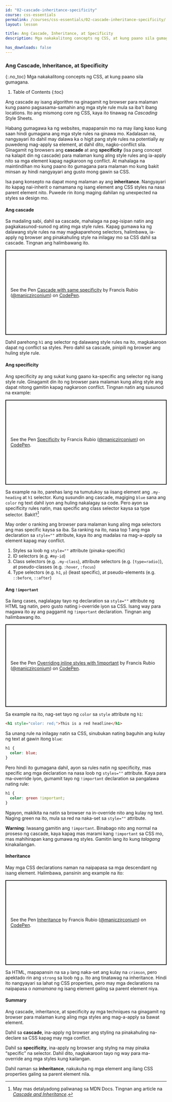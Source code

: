 ```yaml
---
id: "02-cascade-inheritance-specificity"
course: css-essentials
permalink: /courses/css-essentials/02-cascade-inheritance-specificity/
layout: lesson

title: Ang Cascade, Inheritance, at Specificity
description: Mga nakakalitong concepts ng CSS, at kung paano sila gumagana.

has_downloads: false
---
```

### Ang Cascade, Inheritance, at Specificity
{:.no_toc}
Mga nakakalitong concepts ng CSS, at kung paano sila gumagana.

1. Table of Contents
{:toc}

Ang cascade ay isang algorithm na ginagamit ng browser para malaman kung paano pagsasama-samahin ang mga style rule mula sa iba't ibang locations. Ito ang mismong core ng CSS, kaya ito tinawag na *Cascading* Style Sheets.

Habang gumagawa ka ng websites, mapapansin mo na may ilang kaso kung saan hindi gumagana ang mga style rules na ginawa mo. Kadalasan na, nangyayari ito dahil may dalawa ka o higit pang style rules na potentially ay puwedeng mag-apply sa element, at dahil dito, nagko-conflict sila. Ginagamit ng browsers ang <b>cascade</b> at ang <b>specificity</b> (isa pang concept na kalapit din ng cascade) para malaman kung aling style rules ang ia-apply nito sa mga element kapag nagkaroon ng conflict. At mahalaga na maintindihan mo kung paano ito gumagana para malaman mo kung bakit minsan ay hindi nangyayari ang gusto mong gawin sa CSS.

Isa pang konsepto na dapat mong malaman ay ang <b>inheritance</b>. Nangyayari ito kapag nai-inherit o namamana ng isang element ang CSS styles na nasa parent element nito. Puwede rin itong maging dahilan ng unexpected na styles sa design mo.

#### Ang cascade

Sa madaling sabi, dahil sa cascade, mahalaga na pag-isipan natin ang pagkakasunod-sunod ng ating mga style rules. Kapag gumawa ka ng dalawang style rules na may magkaparehong selectors, halimbawa, ia-apply ng browser ang pinakahuling style na inilagay mo sa CSS dahil sa cascade. Tingnan ang halimbawang ito.

<p class="codepen" data-height="265" data-theme-id="light" data-default-tab="css,result" data-user="maniczirconium" data-slug-hash="bGpOeZy" style="height: 265px; box-sizing: border-box; display: flex; align-items: center; justify-content: center; border: 2px solid; margin: 1em 0; padding: 1em;" data-pen-title="Cascade with same specificity">
  <span>See the Pen <a href="https://codepen.io/maniczirconium/pen/bGpOeZy">
  Cascade with same specificity</a> by Francis Rubio (<a href="https://codepen.io/maniczirconium">@maniczirconium</a>)
  on <a href="https://codepen.io">CodePen</a>.</span>
</p>
<script async src="https://static.codepen.io/assets/embed/ei.js"></script>

Dahil parehong `h1` ang selector ng dalawang style rules na ito, magkakaroon dapat ng conflict sa styles. Pero dahil sa cascade, pinipili ng browser ang huling style rule.

#### Ang specificity
Ang specificity ay ang sukat kung gaano ka-specific ang selector ng isang style rule. Ginagamit din ito ng browser para malaman kung aling style ang dapat nitong gamitin kapag nagkaroon conflict. Tingnan natin ang susunod na example:

<p class="codepen" data-height="265" data-theme-id="light" data-default-tab="css,result" data-user="maniczirconium" data-slug-hash="dyMwpbe" style="height: 265px; box-sizing: border-box; display: flex; align-items: center; justify-content: center; border: 2px solid; margin: 1em 0; padding: 1em;" data-pen-title="Specificity">
  <span>See the Pen <a href="https://codepen.io/maniczirconium/pen/dyMwpbe">
  Specificity</a> by Francis Rubio (<a href="https://codepen.io/maniczirconium">@maniczirconium</a>)
  on <a href="https://codepen.io">CodePen</a>.</span>
</p>

Sa example na ito, parehas lang na tumutukoy sa iisang element ang `.my-heading` at `h1` selector. Kung susundin ang cascade, magiging `blue` sana ang `color` ng text dahil iyon ang huling nakalagay sa code. Pero ayon sa specificity rules natin, mas specific ang class selector kaysa sa type selector. Bakit?[^1]

[^1]: May mas detalyadong paliwanag sa MDN Docs. Tingnan ang article na <a href="https://developer.mozilla.org/en-US/docs/Learn/CSS/Building_blocks/Cascade_and_inheritance" hreflang="en-US"><cite lang="en-US">Cascade and Inheritance</cite></a>.

May order o ranking ang browser para malaman kung aling mga selectors ang mas specific kaysa sa iba. Sa ranking na ito, nasa top 1 ang mga declaration sa `style=""` attribute, kaya ito ang madalas na mag-a-apply sa element kapag may conflict.

1. Styles sa loob ng `style=""` attribute (pinaka-specific)
2. ID selectors (e.g. `#my-id`)
3. Class selectors (e.g. `.my-class`), attribute selectors (e.g. `[type=radio]`), at pseudo-classes (e.g. `:hover`, `:focus`)
4. Type selectors (e.g. `h1`, `p`) (least specific), at pseudo-elements (e.g. `::before`, `::after`)

#### Ang `!important`
Sa ilang cases, naglalagay tayo ng declaration sa `style=""` attribute ng HTML tag natin, pero gusto nating i-override iyon sa CSS. Isang way para magawa ito ay ang paggamit ng `!important` declaration. Tingnan ang halimbawang ito.

<p class="codepen" data-height="258" data-theme-id="light" data-default-tab="css,result" data-user="maniczirconium" data-slug-hash="rNePWyK" style="height: 258px; box-sizing: border-box; display: flex; align-items: center; justify-content: center; border: 2px solid; margin: 1em 0; padding: 1em;" data-pen-title="Overriding inline styles with !important">
  <span>See the Pen <a href="https://codepen.io/maniczirconium/pen/rNePWyK">
  Overriding inline styles with !important</a> by Francis Rubio (<a href="https://codepen.io/maniczirconium">@maniczirconium</a>)
  on <a href="https://codepen.io">CodePen</a>.</span>
</p>

Sa example na ito, nag-set tayo ng `color` sa `style` attribute ng `h1`:

```html
<h1 style="color: red;">This is a red headline</h1>
```

Sa unang rule na inilagay natin sa CSS, sinubukan nating baguhin ang kulay ng text at gawin itong `blue`:

```css
h1 {
  color: blue;
}
```

Pero hindi ito gumagana dahil, ayon sa rules natin ng specificity, mas specific ang mga declaration na nasa loob ng `styles=""` attribute. Kaya para ma-override iyon, gumamit tayo ng `!important` declaration sa pangalawa nating rule:

```css
h1 {
  color: green !important;
}
```

Ngayon, makikita na natin sa browser na in-override nito ang kulay ng text. Naging green na ito, mula sa red na naka-set sa `style=""` attribute.

<div class="callout warning">
  <p><strong>Warning</strong>: Iwasang gamitin ang <code>!important</code>. Binabago nito ang normal na proseso ng cascade, kaya kapag mas marami kang <code>!important</code> sa CSS mo, mas mahihirapan kang gumawa ng styles. Gamitin lang ito kung <em>talagang</em> kinakailangan.</p>
</div>                                                        

#### Inheritance
May mga CSS declarations naman na naipapasa sa mga descendant ng isang element. Halimbawa, pansinin ang example na ito:
<p class="codepen" data-height="265" data-theme-id="light" data-default-tab="html,result" data-user="maniczirconium" data-slug-hash="poyYqPM" style="height: 265px; box-sizing: border-box; display: flex; align-items: center; justify-content: center; border: 2px solid; margin: 1em 0; padding: 1em;" data-pen-title="Inheritance">
  <span>See the Pen <a href="https://codepen.io/maniczirconium/pen/poyYqPM">
  Inheritance</a> by Francis Rubio (<a href="https://codepen.io/maniczirconium">@maniczirconium</a>)
  on <a href="https://codepen.io">CodePen</a>.</span>
</p>

Sa HTML, mapapansin na sa `p` lang naka-set ang kulay na `crimson`, pero apektado rin ang `strong` sa loob ng `p`. Ito ang tinatawag na inheritance. Hindi ito nangyayari sa lahat ng CSS properties, pero may mga declarations na naipapasa o <i>namamana</i> ng isang element galing sa parent element niya.

#### Summary
Ang cascade, inheritance, at specificity ay mga techniques na ginagamit ng browser para malaman kung aling mga styles ang mag-a-apply sa bawat element.

Dahil sa <b>cascade</b>, ina-apply ng browser ang styling na pinakahuling na-declare sa CSS kapag may mga conflict.

Dahil sa <b>specificity</b>, ina-apply ng browser ang stylng na may pinaka <q>specific</q> na selector. Dahil dito, nagkakaroon tayo ng way para ma-override ang mga styles kung kailangan.

Dahil naman sa <b>inheritance</b>, nakukuha ng mga element ang ilang CSS properties galing sa parent element nila.
